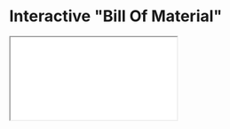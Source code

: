# Interactive "Bill Of Material"

<iframe 
  src="./bom.html"
  style="width=100%; height=100vh"
></iframe>



